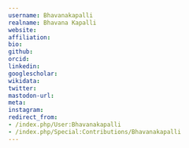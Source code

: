 ```yaml
---
username: Bhavanakapalli
realname: Bhavana Kapalli
website: 
affiliation: 
bio: 
github: 
orcid: 
linkedin: 
googlescholar: 
wikidata: 
twitter: 
mastodon-url: 
meta:
instagram:
redirect_from:
- /index.php/User:Bhavanakapalli
- /index.php/Special:Contributions/Bhavanakapalli
---
```

